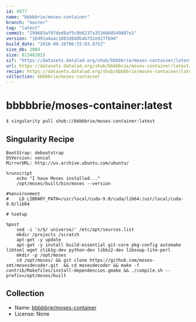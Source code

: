 ```yaml
---
id: 4977
name: "bbbbbrie/moses-container"
branch: "master"
tag: "latest"
commit: "299683af97ded8af5c9b6237a3516660549807e1"
version: "16491a4aac1883d8ddbab732e927fb94"
build_date: "2018-09-26T06:55:03.875Z"
size_mb: 2004
size: 813482015
sif: "https://datasets.datalad.org/shub/bbbbbrie/moses-container/latest/2018-09-26-299683af-16491a4a/16491a4aac1883d8ddbab732e927fb94.simg"
url: https://datasets.datalad.org/shub/bbbbbrie/moses-container/latest/2018-09-26-299683af-16491a4a/
recipe: https://datasets.datalad.org/shub/bbbbbrie/moses-container/latest/2018-09-26-299683af-16491a4a/Singularity
collection: bbbbbrie/moses-container
---
```


# bbbbbrie/moses-container:latest

```bash
$ singularity pull shub://bbbbbrie/moses-container:latest
```

## Singularity Recipe

```singularity
BootStrap: debootstrap
OSVersion: xenial
MirrorURL: http://us.archive.ubuntu.com/ubuntu/

%runscript
    echo "I have Moses installed..."
    /opt/moses/built/bin/moses --version

#%environment
#    LD_LIBRARY_PATH=/usr/local/cuda-9.0/cuda/lib64:/usr/local/cuda-9.0/lib64

# %setup

%post
    sed -i 's/$/ universe/' /etc/apt/sources.list
    mkdir /projects /scratch
    apt-get -y update
    apt-get -y install build-essential git-core pkg-config automake libtool wget zlib1g-dev python-dev libbz2-dev libsoap-lite-perl
    mkdir -p /opt/moses
    cd /opt/moses/ && git clone https://github.com/moses-smt/mosesdecoder.git  && cd mosesdecoder && make -f contrib/Makefiles/install-dependencies.gmake && ./compile.sh --prefix=/opt/moses/built
```

## Collection

 - Name: [bbbbbrie/moses-container](https://github.com/bbbbbrie/moses-container)
 - License: None


